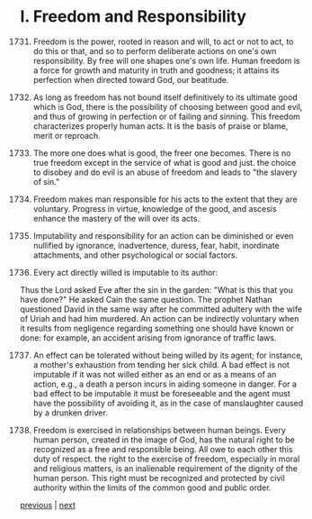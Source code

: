 # I. Freedom and Responsibility

1731. Freedom is the power, rooted in reason and will, to act or not to act, to do this or that, and so to perform deliberate actions on one's own responsibility. By free will one shapes one's own life. Human freedom is a force for growth and maturity in truth and goodness; it attains its perfection when directed toward God, our beatitude.

1732. As long as freedom has not bound itself definitively to its ultimate good which is God, there is the possibility of choosing between good and evil, and thus of growing in perfection or of failing and sinning. This freedom characterizes properly human acts. It is the basis of praise or blame, merit or reproach.

1733. The more one does what is good, the freer one becomes. There is no true freedom except in the service of what is good and just. the choice to disobey and do evil is an abuse of freedom and leads to "the slavery of sin."

1734. Freedom makes man responsible for his acts to the extent that they are voluntary. Progress in virtue, knowledge of the good, and ascesis enhance the mastery of the will over its acts.

1735. Imputability and responsibility for an action can be diminished or even nullified by ignorance, inadvertence, duress, fear, habit, inordinate attachments, and other psychological or social factors.

1736. Every act directly willed is imputable to its author:

Thus the Lord asked Eve after the sin in the garden: "What is this that you have done?" He asked Cain the same question. The prophet Nathan questioned David in the same way after he committed adultery with the wife of Uriah and had him murdered. An action can be indirectly voluntary when it results from negligence regarding something one should have known or done: for example, an accident arising from ignorance of traffic laws.

1737. An effect can be tolerated without being willed by its agent; for instance, a mother's exhaustion from tending her sick child. A bad effect is not imputable if it was not willed either as an end or as a means of an action, e.g., a death a person incurs in aiding someone in danger. For a bad effect to be imputable it must be foreseeable and the agent must have the possibility of avoiding it, as in the case of manslaughter caused by a drunken driver.

1738. Freedom is exercised in relationships between human beings. Every human person, created in the image of God, has the natural right to be recognized as a free and responsible being. All owe to each other this duty of respect. the right to the exercise of freedom, especially in moral and religious matters, is an inalienable requirement of the dignity of the human person. This right must be recognized and protected by civil authority within the limits of the common good and public order.

[previous](https://github.com/Tenari/non-fiction/blob/master/catechism/__P5M.md) | [next](https://github.com/Tenari/non-fiction/blob/master/catechism/__P5O.md)